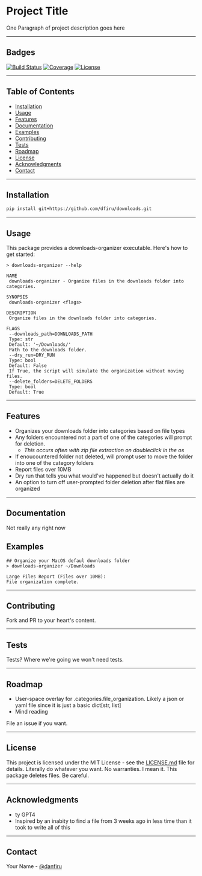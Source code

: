 # Project Title

One Paragraph of project description goes here

---

## Badges

[![Build Status](https://img.shields.io/badge/build-passing-brightgreen.svg)](URL)
[![Coverage](https://img.shields.io/badge/coverage-100%25-brightgreen.svg)](URL)
[![License](https://img.shields.io/badge/license-MIT-blue.svg)](LICENSE)

---

## Table of Contents

- [Installation](#installation)
- [Usage](#usage)
- [Features](#features)
- [Documentation](#documentation)
- [Examples](#examples)
- [Contributing](#contributing)
- [Tests](#tests)
- [Roadmap](#roadmap)
- [License](#license)
- [Acknowledgments](#acknowledgments)
- [Contact](#contact)

---

## Installation

```bash
pip install git+https://github.com/dfiru/downloads.git
```

---

## Usage

This package provides a downloads-organizer executable.
Here's how to get started:

```shell
> downloads-organizer --help

NAME
 downloads-organizer - Organize files in the downloads folder into categories.

SYNOPSIS
 downloads-organizer <flags>

DESCRIPTION
 Organize files in the downloads folder into categories.

FLAGS
 --downloads_path=DOWNLOADS_PATH
 Type: str
 Default: '~/Downloads/'
 Path to the downloads folder.
 --dry_run=DRY_RUN
 Type: bool
 Default: False
 If True, the script will simulate the organization without moving files.
 --delete_folders=DELETE_FOLDERS
 Type: bool
 Default: True
```

---

## Features

* Organizes your downloads folder into categories based on file types
* Any folders encountered not a part of one of the categories will prompt for deletion.
  * *This occurs often with zip file extraction on doubleclick in the os*
* If enoucountered folder not deleted, will prompt user to move the folder into one of the category folders
* Report files over 10MB
* Dry run that tells you what would've happened but doesn't actually do it
* An option to turn off user-prompted folder deletion after flat files are organized

---

## Documentation

Not really any right now

## Examples

```shell
## Organize your MacOS defaul downloads folder
> downloads-organizer ~/Downloads

Large Files Report (Files over 10MB):
File organization complete.
```

---

## Contributing

Fork and PR to your heart's content. 

---

## Tests

Tests? Where we're going we won't need tests.

---

## Roadmap

* User-space overlay for .categories.file_organization. Likely a json or yaml file since it is just a basic dict[str, list]
* Mind reading

File an issue if you want.

---

## License

This project is licensed under the MIT License - see the [LICENSE.md](https://github.com/dfiru/downloads/blob/main/LICENSE) file for details. Literally do whatever you want. No warranties. I mean it. This package deletes files. Be careful.

---

## Acknowledgments

* ty GPT4
* Inspired by an inabity to find a file from 3 weeks ago in less time than it took to write all of this

---

## Contact

Your Name - [@danfiru](https://twitter.com/danfiru)
